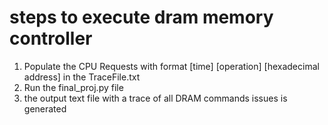 # steps to execute dram memory controller
1) Populate the CPU Requests with format [time] [operation] [hexadecimal address] in the TraceFile.txt
2) Run the final_proj.py file
3) the  output text file with a trace of all DRAM commands issues is generated
